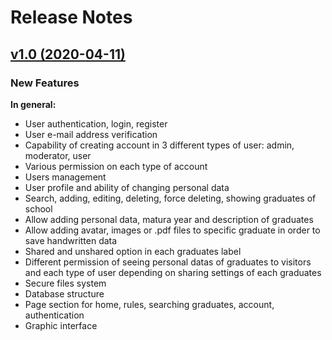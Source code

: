 # Release Notes

## [v1.0 (2020-04-11)](https://github.com/Mathiz1234/Graduates-App/releases/tag/v1.0)

### New Features

**In general:**
  - User authentication, login, register
  - User e-mail address verification
  - Capability of creating account in 3 different types of user: admin, moderator, user
  - Various permission on each type of account
  - Users management
  - User profile and ability of changing personal data
  - Search, adding, editing, deleting, force deleting, showing graduates of school
  - Allow adding personal data, matura year and description of graduates
  - Allow adding avatar, images or .pdf files to specific graduate in order to save handwritten data
  - Shared and unshared option in each graduates label
  - Different permission of seeing personal datas of graduates to visitors and each type of user depending on sharing settings of each graduates
  - Secure files system
  - Database structure
  - Page section for home, rules, searching graduates, account, authentication
  - Graphic interface